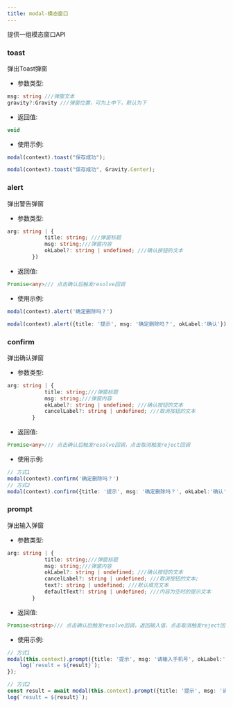```yaml
---
title: modal-模态窗口
---
```


提供一组模态窗口API

### toast
弹出Toast弹窗
* 参数类型:
```typescript
msg: string ///弹窗文本
gravity?:Gravity ///弹窗位置，可为上中下，默认为下
```
* 返回值: 
```typescript
void
```
* 使用示例: 
```typescript
modal(context).toast("保存成功");

modal(context).toast("保存成功", Gravity.Center);
```
### alert
弹出警告弹窗
* 参数类型:
```typescript
arg: string | {
            title: string; ///弹窗标题
            msg: string;///弹窗内容
            okLabel?: string | undefined; ///确认按钮的文本
        })
```
* 返回值: 
```typescript
Promise<any>/// 点击确认后触发resolve回调
```
* 使用示例: 
```typescript
modal(context).alert('确定删除吗？')

modal(context).alert({title: '提示', msg: '确定删除吗？', okLabel:'确认'})
```

### confirm
弹出确认弹窗
* 参数类型:
```typescript
arg: string | {
            title: string;///弹窗标题
            msg: string;///弹窗内容
            okLabel?: string | undefined; ///确认按钮的文本
            cancelLabel?: string | undefined; ///取消按钮的文本
        }
```
* 返回值: 
```typescript
Promise<any>/// 点击确认后触发resolve回调，点击取消触发reject回调
```
* 使用示例: 
```typescript
// 方式1
modal(context).confirm('确定删除吗？')
// 方式2
modal(context).confirm({title: '提示', msg: '确定删除吗？', okLabel:'确认', cancelLabel: '取消'})
```


### prompt
弹出输入弹窗
* 参数类型:
```typescript
arg: string | {
            title: string;///弹窗标题
            msg: string;///弹窗内容
            okLabel?: string | undefined; ///确认按钮的文本
            cancelLabel?: string | undefined; ///取消按钮的文本;
            text?: string | undefined; ///默认填充文本
            defaultText?: string | undefined; ///内容为空时的提示文本
        }
```
* 返回值: 
```typescript
Promise<string>/// 点击确认后触发resolve回调，返回输入值，点击取消触发reject回调
```
* 使用示例: 
```typescript
// 方式1
modal(this.context).prompt({title: '提示', msg: '请输入手机号', okLabel:'确认', cancelLabel: '取消'}).then((result)=>{
    log(`result = ${result}`);
});

// 方式2
const result = await modal(this.context).prompt({title: '提示', msg: '请输入手机号', okLabel:'确认', cancelLabel: '取消'});
log(`result = ${result}`);
```